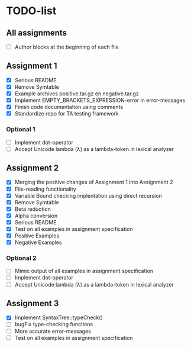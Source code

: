 # TODO-list

## All assignments

- [ ] Author blocks at the beginning of each file

## Assignment 1

- [x] Serious README
- [x] Remove Symtable
- [x] Example archives positive.tar.gz en negative.tar.gz
- [x] Implement EMPTY_BRACKETS_EXPRESSION-error in error-messages
- [x] Finish code documentation using comments
- [x] Standardize repo for TA testing framework

### Optional 1

- [ ] Implement dot-operator
- [ ] Accept Unicode lambda (λ) as a lambda-token in lexical analyzer

## Assignment 2

- [x] Merging the positive changes of Assignment 1 into Assignment 2
- [x] File-reading functionality
- [x] Variable Bound checking implentation using direct recursion
- [x] Remove Symtable
- [x] Beta reduction
- [x] Alpha conversion
- [x] Serious README
- [x] Test on all examples in assignment specification
- [x] Positive Examples
- [x] Negative Examples

### Optional 2

- [ ] Mimic output of all examples in assignment specification
- [ ] Implement dot-operator
- [ ] Accept Unicode lambda (λ) as a lambda-token in lexical analyzer

## Assignment 3

- [x] Implement SyntaxTree::typeCheck()
- [ ] bugFix type-checking functions
- [ ] More accurate error-messages
- [ ] Test on all examples in assignment specification
